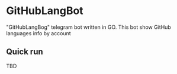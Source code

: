 # GitHubLangBot

"GitHubLangBog" telegram bot written in GO. This bot show GitHub languages info by account

## Quick run

TBD

